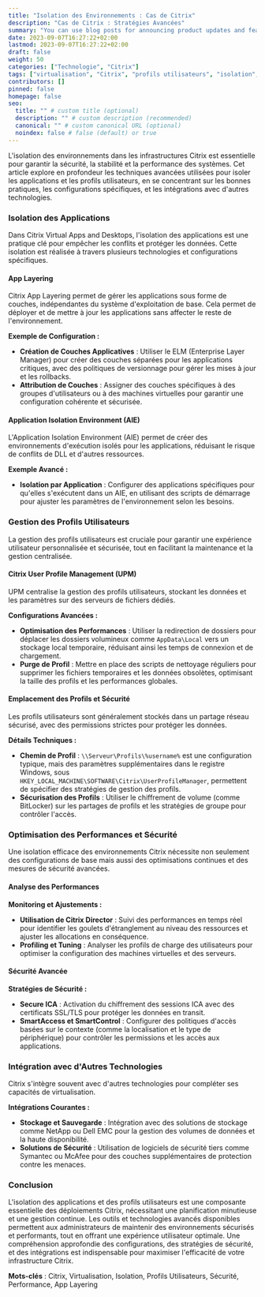 ```yaml
---
title: "Isolation des Environnements : Cas de Citrix"
description: "Cas de Citrix : Stratégies Avancées"
summary: "You can use blog posts for announcing product updates and features."
date: 2023-09-07T16:27:22+02:00
lastmod: 2023-09-07T16:27:22+02:00
draft: false
weight: 50
categories: ["Technologie", "Citrix"]
tags: ["virtualisation", "Citrix", "profils utilisateurs", "isolation", "sécurité", "performance"]
contributors: []
pinned: false
homepage: false
seo:
  title: "" # custom title (optional)
  description: "" # custom description (recommended)
  canonical: "" # custom canonical URL (optional)
  noindex: false # false (default) or true
---
```


L'isolation des environnements dans les infrastructures Citrix est essentielle pour garantir la sécurité, la stabilité et la performance des systèmes. Cet article explore en profondeur les techniques avancées utilisées pour isoler les applications et les profils utilisateurs, en se concentrant sur les bonnes pratiques, les configurations spécifiques, et les intégrations avec d'autres technologies.

### Isolation des Applications

Dans Citrix Virtual Apps and Desktops, l'isolation des applications est une pratique clé pour empêcher les conflits et protéger les données. Cette isolation est réalisée à travers plusieurs technologies et configurations spécifiques.

#### App Layering

Citrix App Layering permet de gérer les applications sous forme de couches, indépendantes du système d'exploitation de base. Cela permet de déployer et de mettre à jour les applications sans affecter le reste de l'environnement.

**Exemple de Configuration :**
- **Création de Couches Applicatives** : Utiliser le ELM (Enterprise Layer Manager) pour créer des couches séparées pour les applications critiques, avec des politiques de versionnage pour gérer les mises à jour et les rollbacks.
- **Attribution de Couches** : Assigner des couches spécifiques à des groupes d'utilisateurs ou à des machines virtuelles pour garantir une configuration cohérente et sécurisée.

#### Application Isolation Environment (AIE)

L'Application Isolation Environment (AIE) permet de créer des environnements d'exécution isolés pour les applications, réduisant le risque de conflits de DLL et d'autres ressources.

**Exemple Avancé :**
- **Isolation par Application** : Configurer des applications spécifiques pour qu'elles s'exécutent dans un AIE, en utilisant des scripts de démarrage pour ajuster les paramètres de l'environnement selon les besoins.

### Gestion des Profils Utilisateurs

La gestion des profils utilisateurs est cruciale pour garantir une expérience utilisateur personnalisée et sécurisée, tout en facilitant la maintenance et la gestion centralisée.

#### Citrix User Profile Management (UPM)

UPM centralise la gestion des profils utilisateurs, stockant les données et les paramètres sur des serveurs de fichiers dédiés.

**Configurations Avancées :**
- **Optimisation des Performances** : Utiliser la redirection de dossiers pour déplacer les dossiers volumineux comme `AppData\Local` vers un stockage local temporaire, réduisant ainsi les temps de connexion et de chargement.
- **Purge de Profil** : Mettre en place des scripts de nettoyage réguliers pour supprimer les fichiers temporaires et les données obsolètes, optimisant la taille des profils et les performances globales.

#### Emplacement des Profils et Sécurité

Les profils utilisateurs sont généralement stockés dans un partage réseau sécurisé, avec des permissions strictes pour protéger les données.

**Détails Techniques :**
- **Chemin de Profil** : `\\Serveur\Profils\%username%` est une configuration typique, mais des paramètres supplémentaires dans le registre Windows, sous `HKEY_LOCAL_MACHINE\SOFTWARE\Citrix\UserProfileManager`, permettent de spécifier des stratégies de gestion des profils.
- **Sécurisation des Profils** : Utiliser le chiffrement de volume (comme BitLocker) sur les partages de profils et les stratégies de groupe pour contrôler l'accès.

### Optimisation des Performances et Sécurité

Une isolation efficace des environnements Citrix nécessite non seulement des configurations de base mais aussi des optimisations continues et des mesures de sécurité avancées.

#### Analyse des Performances

**Monitoring et Ajustements :**
- **Utilisation de Citrix Director** : Suivi des performances en temps réel pour identifier les goulets d'étranglement au niveau des ressources et ajuster les allocations en conséquence.
- **Profiling et Tuning** : Analyser les profils de charge des utilisateurs pour optimiser la configuration des machines virtuelles et des serveurs.

#### Sécurité Avancée

**Stratégies de Sécurité :**
- **Secure ICA** : Activation du chiffrement des sessions ICA avec des certificats SSL/TLS pour protéger les données en transit.
- **SmartAccess et SmartControl** : Configurer des politiques d'accès basées sur le contexte (comme la localisation et le type de périphérique) pour contrôler les permissions et les accès aux applications.

### Intégration avec d'Autres Technologies

Citrix s'intègre souvent avec d'autres technologies pour compléter ses capacités de virtualisation.

**Intégrations Courantes :**
- **Stockage et Sauvegarde** : Intégration avec des solutions de stockage comme NetApp ou Dell EMC pour la gestion des volumes de données et la haute disponibilité.
- **Solutions de Sécurité** : Utilisation de logiciels de sécurité tiers comme Symantec ou McAfee pour des couches supplémentaires de protection contre les menaces.

### Conclusion

L'isolation des applications et des profils utilisateurs est une composante essentielle des déploiements Citrix, nécessitant une planification minutieuse et une gestion continue. Les outils et technologies avancés disponibles permettent aux administrateurs de maintenir des environnements sécurisés et performants, tout en offrant une expérience utilisateur optimale. Une compréhension approfondie des configurations, des stratégies de sécurité, et des intégrations est indispensable pour maximiser l'efficacité de votre infrastructure Citrix.

**Mots-clés** : Citrix, Virtualisation, Isolation, Profils Utilisateurs, Sécurité, Performance, App Layering
